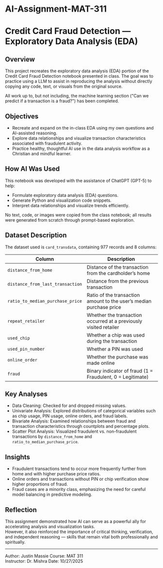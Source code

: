 # AI-Assignment-MAT-311
# Credit Card Fraud Detection — Exploratory Data Analysis (EDA)

## Overview
This project recreates the exploratory data analysis (EDA) portion of the Credit Card Fraud Detection notebook presented in class. The goal was to practice using a LLM to assist in reproducing the analysis without directly copying any code, text, or visuals from the original source.

All work up to, but not including, the machine learning section ("Can we predict if a transaction is a fraud?") has been completed.  

## Objectives
- Recreate and expand on the in-class EDA using my own questions and AI-assisted reasoning.  
- Explore data relationships and visualize transaction characteristics associated with fraudulent activity.  
- Practice healthy, thoughtful AI use in the data analysis workflow as a Christian and mindful learner.

## How AI Was Used
This notebook was developed with the assistance of ChatGPT (GPT-5) to help:
- Formulate exploratory data analysis (EDA) questions.  
- Generate Python and visualization code snippets.  
- Interpret data relationships and visualize trends efficiently.  

No text, code, or images were copied from the class notebook; all results were generated from scratch through prompt-based exploration.

## Dataset Description
The dataset used is `card_transdata`, containing 977 records and 8 columns:

| Column | Description |
|---------|-------------|
| `distance_from_home` | Distance of the transaction from the cardholder’s home |
| `distance_from_last_transaction` | Distance from the previous transaction |
| `ratio_to_median_purchase_price` | Ratio of the transaction amount to the user’s median purchase price |
| `repeat_retailer` | Whether the transaction occurred at a previously visited retailer |
| `used_chip` | Whether a chip was used during the transaction |
| `used_pin_number` | Whether a PIN was used |
| `online_order` | Whether the purchase was made online |
| `fraud` | Binary indicator of fraud (1 = Fraudulent, 0 = Legitimate) |

## Key Analyses
- Data Cleaning: Checked for and dropped missing values.  
- Univariate Analysis: Explored distributions of categorical variables such as chip usage, PIN usage, online orders, and fraud labels.  
- Bivariate Analysis: Examined relationships between fraud and transaction characteristics through countplots and percentage plots.  
- Scatter Plot Analysis: Visualized fraudulent vs. non-fraudulent transactions by `distance_from_home` and `ratio_to_median_purchase_price`.

## Insights
- Fraudulent transactions tend to occur more frequently further from home and with higher purchase price ratios.  
- Online orders and transactions without PIN or chip verification show higher proportions of fraud.  
- Fraud cases are a minority class, emphasizing the need for careful model balancing in predictive modeling.

## Reflection
This assignment demonstrated how AI can serve as a powerful ally for accelerating analysis and visualization tasks.  
However, it also reinforced the importance of critical thinking, verification, and independent reasoning — skills that remain vital both professionally and spiritually.

---

Author: Justin Massie
Course: MAT 311  
Instructor: Dr. Mishra 
Date: 10/27/2025  

